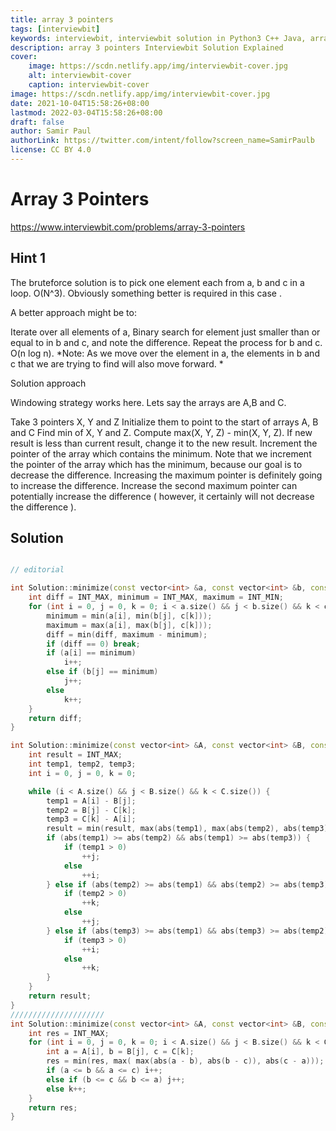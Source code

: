 ```yaml
---
title: array 3 pointers
tags: [interviewbit]
keywords: interviewbit, interviewbit solution in Python3 C++ Java, array 3 pointers solution
description: array 3 pointers Interviewbit Solution Explained
cover:
    image: https://scdn.netlify.app/img/interviewbit-cover.jpg
    alt: interviewbit-cover
    caption: interviewbit-cover
image: https://scdn.netlify.app/img/interviewbit-cover.jpg
date: 2021-10-04T15:58:26+08:00
lastmod: 2022-03-04T15:58:26+08:00
draft: false
author: Samir Paul
authorLink: https://twitter.com/intent/follow?screen_name=SamirPaulb
license: CC BY 4.0
---
```


# Array 3 Pointers

https://www.interviewbit.com/problems/array-3-pointers


## Hint 1

The bruteforce solution is to pick one element each from a, b and c in a loop. O(N^3). 
Obviously something better is required in this case .

A better approach might be to:

Iterate over all elements of a,
Binary search for element just smaller than or equal to in b and c, and note the difference.
Repeat the process for b and c. O(n log n).
*Note: As we move over the element in a, the elements in b and c that we are trying to find will also move forward. *

Solution approach

Windowing strategy works here. 
Lets say the arrays are A,B and C.

Take 3 pointers X, Y and Z
Initialize them to point to the start of arrays A, B and C
Find min of X, Y and Z.
Compute max(X, Y, Z) - min(X, Y, Z).
If new result is less than current result, change it to the new result.
Increment the pointer of the array which contains the minimum.
Note that we increment the pointer of the array which has the minimum,
because our goal is to decrease the difference. Increasing the maximum pointer
is definitely going to increase the difference. Increase the second maximum pointer can potentially
increase the difference ( however, it certainly will not decrease the difference ).
## Solution

```cpp

// editorial

int Solution::minimize(const vector<int> &a, const vector<int> &b, const vector<int> &c) {
    int diff = INT_MAX, minimum = INT_MAX, maximum = INT_MIN;
    for (int i = 0, j = 0, k = 0; i < a.size() && j < b.size() && k < c.size();) {
        minimum = min(a[i], min(b[j], c[k]));
        maximum = max(a[i], max(b[j], c[k]));
        diff = min(diff, maximum - minimum);
        if (diff == 0) break;
        if (a[i] == minimum)
            i++;
        else if (b[j] == minimum)
            j++;
        else
            k++;
    }
    return diff;
}

int Solution::minimize(const vector<int> &A, const vector<int> &B, const vector<int> &C) {
    int result = INT_MAX;
    int temp1, temp2, temp3;
    int i = 0, j = 0, k = 0;

    while (i < A.size() && j < B.size() && k < C.size()) {
        temp1 = A[i] - B[j];
        temp2 = B[j] - C[k];
        temp3 = C[k] - A[i];
        result = min(result, max(abs(temp1), max(abs(temp2), abs(temp3))));
        if (abs(temp1) >= abs(temp2) && abs(temp1) >= abs(temp3)) {
            if (temp1 > 0)
                ++j;
            else
                ++i;
        } else if (abs(temp2) >= abs(temp1) && abs(temp2) >= abs(temp3)) {
            if (temp2 > 0)
                ++k;
            else
                ++j;
        } else if (abs(temp3) >= abs(temp1) && abs(temp3) >= abs(temp2)) {
            if (temp3 > 0)
                ++i;
            else
                ++k;
        }
    }
    return result;
}
/////////////////////
int Solution::minimize(const vector<int> &A, const vector<int> &B, const vector<int> &C) {
    int res = INT_MAX;
    for (int i = 0, j = 0, k = 0; i < A.size() && j < B.size() && k < C.size();) {
        int a = A[i], b = B[j], c = C[k];
        res = min(res, max( max(abs(a - b), abs(b - c)), abs(c - a)));
        if (a <= b && a <= c) i++;
        else if (b <= c && b <= a) j++;
        else k++;
    }
    return res;
}
```